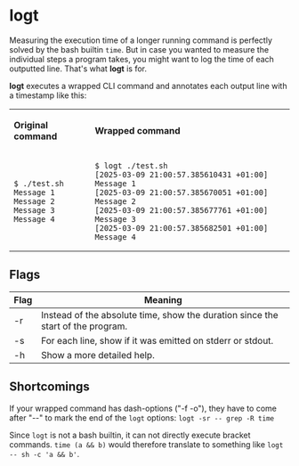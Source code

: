 # logt

Measuring the execution time of a longer running command is perfectly solved by the bash builtin `time`. But in case you wanted to measure the individual steps a program takes, you might want to log the time of each outputted line. That's what **logt** is for.

**logt** executes a wrapped CLI command and annotates each output line with a timestamp like this:

<table>
<tr>
<td>

**Original command**

</td>
<td>

**Wrapped command**

</td>
</tr>
<tr>
<td>

```
$ ./test.sh
Message 1
Message 2
Message 3
Message 4
```

</td>
<td>

```
$ logt ./test.sh 
[2025-03-09 21:00:57.385610431 +01:00] Message 1
[2025-03-09 21:00:57.385670051 +01:00] Message 2
[2025-03-09 21:00:57.385677761 +01:00] Message 3
[2025-03-09 21:00:57.385682501 +01:00] Message 4
```

</td>
</tr>
</table>

## Flags

| Flag | Meaning |
|------|---------|
|  -r  | Instead of the absolute time, show the duration since the start of the program. |
|  -s  | For each line, show if it was emitted on stderr or stdout. |
|  -h  | Show a more detailed help. |

## Shortcomings
If your wrapped command has dash-options ("-f -o"), they have to come after "--" to mark the end of the `logt` options: `logt -sr -- grep -R time`

Since `logt` is not a bash builtin, it can not directly execute bracket commands. `time (a && b)` would therefore translate to something like `logt -- sh -c 'a && b'`.